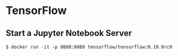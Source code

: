 # TensorFlow

## Start a Jupyter Notebook Server

```
$ docker run -it -p 8888:8888 tensorflow/tensorflow:0.10.0rc0
```
